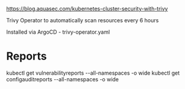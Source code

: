 https://blog.aquasec.com/kubernetes-cluster-security-with-trivy

Trivy Operator to automatically scan resources every 6 hours

Installed via ArgoCD - trivy-operator.yaml

# Reports

kubectl get vulnerabilityreports --all-namespaces -o wide
kubectl get configauditreports --all-namespaces -o wide